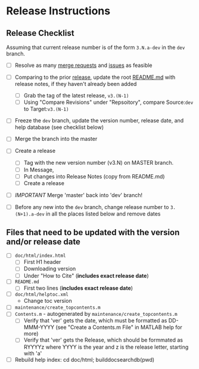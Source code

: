 # Release Instructions

## Release Checklist

Assuming that current release number is of the form `3.N.a-dev` in the `dev` branch.

* [ ] Resolve as many [merge requests](-/merge_requests) and [issues](-/issues) as feasible

* [ ] Comparing to the prior [release](-/releases), update the root [README.md](-/README.md) with release notes, if they haven't already been added
   - [ ] Grab the tag of the latest release, `v3.(N-1)`
   - [ ] Using "Compare Revisions" under "Repsoitory", compare Source:`dev` to Target:`v3.(N-1)`

* [ ] Freeze the `dev` branch, update the version number, release date, and help database (see checklist below)
  
* [ ] Merge the branch into the master

* [ ] Create a release
   - [ ] Tag with the new version number (v3.N) on MASTER branch.
   - [ ] In Message, 
   - [ ] Put changes into Release Notes (copy from README.md)
   - [ ] Create a release
   
* [ ] *IMPORTANT* Merge 'master' back into 'dev' branch!

* [ ] Before any new into the `dev` branch, change release number to `3.(N+1).a-dev` in all the places listed below and remove dates


## Files that need to be updated with the version and/or release date

* [ ] `doc/html/index.html`
   - [ ] First H1 header
   - [ ] Downloading version
   - [ ] Under "How to Cite" (**includes exact release date**)
* [ ] `README.md` 
   - [ ] First two lines (**includes exact release date**)
* [ ] `doc/html/helptoc.xml`
   - Change toc version
* [ ] `maintenance/create_topcontents.m`
* [ ] `Contents.m` - autogenerated by `maintenance/create_topcontents.m`
   - [ ] Verify that 'ver' gets the date, which must be formatted as DD-MMM-YYYY (see "Create a Contents.m File" in MATLAB help for more)
   - [ ] Verify that 'ver' gets the Release, which should be formmated as RYYYYz where YYYY is the year and z is the release letter, starting with 'a'

* [ ] Rebuild help index: cd doc/html; builddocsearchdb(pwd)
